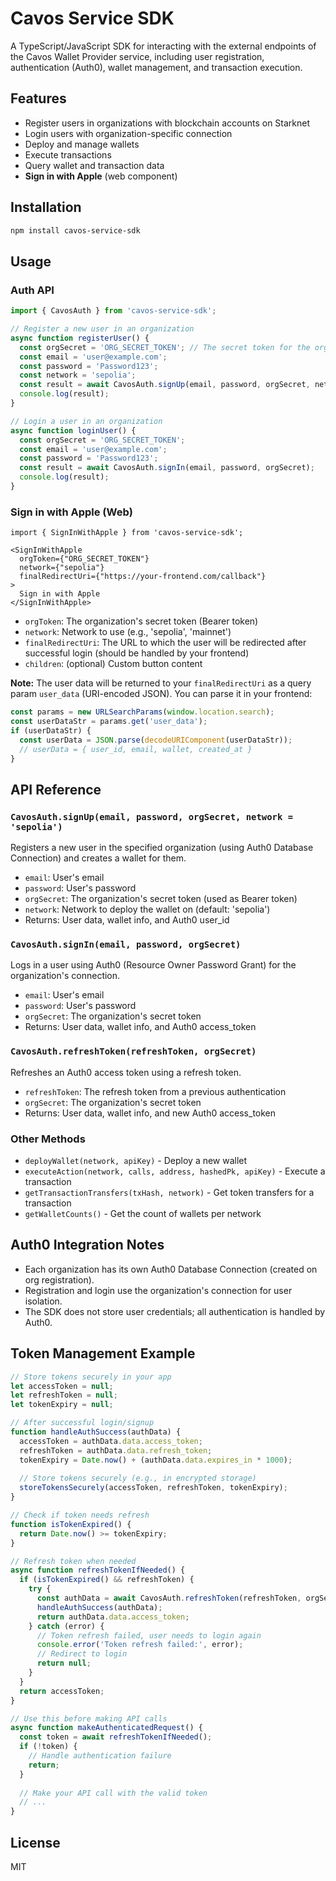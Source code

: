 # Cavos Service SDK

A TypeScript/JavaScript SDK for interacting with the external endpoints of the Cavos Wallet Provider service, including user registration, authentication (Auth0), wallet management, and transaction execution.

## Features
- Register users in organizations with blockchain accounts on Starknet
- Login users with organization-specific connection
- Deploy and manage wallets
- Execute transactions
- Query wallet and transaction data
- **Sign in with Apple** (web component)

## Installation

```bash
npm install cavos-service-sdk
```

## Usage

### Auth API

```typescript
import { CavosAuth } from 'cavos-service-sdk';

// Register a new user in an organization
async function registerUser() {
  const orgSecret = 'ORG_SECRET_TOKEN'; // The secret token for the organization
  const email = 'user@example.com';
  const password = 'Password123';
  const network = 'sepolia';
  const result = await CavosAuth.signUp(email, password, orgSecret, network);
  console.log(result);
}

// Login a user in an organization
async function loginUser() {
  const orgSecret = 'ORG_SECRET_TOKEN';
  const email = 'user@example.com';
  const password = 'Password123';
  const result = await CavosAuth.signIn(email, password, orgSecret);
  console.log(result);
}
```

### Sign in with Apple (Web)

```tsx
import { SignInWithApple } from 'cavos-service-sdk';

<SignInWithApple
  orgToken={"ORG_SECRET_TOKEN"}
  network={"sepolia"}
  finalRedirectUri={"https://your-frontend.com/callback"}
>
  Sign in with Apple
</SignInWithApple>
```

- `orgToken`: The organization's secret token (Bearer token)
- `network`: Network to use (e.g., 'sepolia', 'mainnet')
- `finalRedirectUri`: The URL to which the user will be redirected after successful login (should be handled by your frontend)
- `children`: (optional) Custom button content

**Note:** The user data will be returned to your `finalRedirectUri` as a query param `user_data` (URI-encoded JSON). You can parse it in your frontend:

```js
const params = new URLSearchParams(window.location.search);
const userDataStr = params.get('user_data');
if (userDataStr) {
  const userData = JSON.parse(decodeURIComponent(userDataStr));
  // userData = { user_id, email, wallet, created_at }
}
```

## API Reference

### `CavosAuth.signUp(email, password, orgSecret, network = 'sepolia')`
Registers a new user in the specified organization (using Auth0 Database Connection) and creates a wallet for them.
- `email`: User's email
- `password`: User's password
- `orgSecret`: The organization's secret token (used as Bearer token)
- `network`: Network to deploy the wallet on (default: 'sepolia')
- Returns: User data, wallet info, and Auth0 user_id

### `CavosAuth.signIn(email, password, orgSecret)`
Logs in a user using Auth0 (Resource Owner Password Grant) for the organization's connection.
- `email`: User's email
- `password`: User's password
- `orgSecret`: The organization's secret token
- Returns: User data, wallet info, and Auth0 access_token

### `CavosAuth.refreshToken(refreshToken, orgSecret)`
Refreshes an Auth0 access token using a refresh token.
- `refreshToken`: The refresh token from a previous authentication
- `orgSecret`: The organization's secret token
- Returns: User data, wallet info, and new Auth0 access_token

### Other Methods
- `deployWallet(network, apiKey)` - Deploy a new wallet
- `executeAction(network, calls, address, hashedPk, apiKey)` - Execute a transaction
- `getTransactionTransfers(txHash, network)` - Get token transfers for a transaction
- `getWalletCounts()` - Get the count of wallets per network

## Auth0 Integration Notes
- Each organization has its own Auth0 Database Connection (created on org registration).
- Registration and login use the organization's connection for user isolation.
- The SDK does not store user credentials; all authentication is handled by Auth0.

## Token Management Example

```javascript
// Store tokens securely in your app
let accessToken = null;
let refreshToken = null;
let tokenExpiry = null;

// After successful login/signup
function handleAuthSuccess(authData) {
  accessToken = authData.data.access_token;
  refreshToken = authData.data.refresh_token;
  tokenExpiry = Date.now() + (authData.data.expires_in * 1000);
  
  // Store tokens securely (e.g., in encrypted storage)
  storeTokensSecurely(accessToken, refreshToken, tokenExpiry);
}

// Check if token needs refresh
function isTokenExpired() {
  return Date.now() >= tokenExpiry;
}

// Refresh token when needed
async function refreshTokenIfNeeded() {
  if (isTokenExpired() && refreshToken) {
    try {
      const authData = await CavosAuth.refreshToken(refreshToken, orgSecret);
      handleAuthSuccess(authData);
      return authData.data.access_token;
    } catch (error) {
      // Token refresh failed, user needs to login again
      console.error('Token refresh failed:', error);
      // Redirect to login
      return null;
    }
  }
  return accessToken;
}

// Use this before making API calls
async function makeAuthenticatedRequest() {
  const token = await refreshTokenIfNeeded();
  if (!token) {
    // Handle authentication failure
    return;
  }
  
  // Make your API call with the valid token
  // ...
}
```

## License
MIT